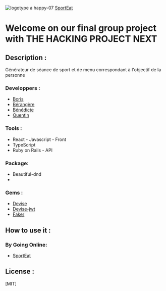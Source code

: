 ![logotype a happy-07](https://d29md5j3ph8xfz.cloudfront.net/100_percent/upload/Content/82047/THP_logoblock_grey.png)
[SportEat](https://thp-next-final-project.github.io/app-react/)

# Welcome on our final group project with THE HACKING PROJECT NEXT

## Description :

Générateur de séance de sport et de menu correspondant à l'objectif de la personne

### Developpers :

- [Boris](https://github.com/borisMD24)
- [Bérangère](https://github.com/Berangereh)
- [Bénédicte](https://github.com/benedictebcl)
- [Quentin](https://github.com/qdtrl)

### Tools :

* React - Javascript - Front
* TypeScript
* Ruby on Rails - API

### Package:

* Beautiful-dnd
* 

### Gems :

* [Devise](https://github.com/heartcombo/devise)
* [Devise-jwt]()
* [Faker]()


## How to use it :

### By Going Online:

 - [SportEat](https://thp-next-final-project.github.io/app-react/)


## License :

[MIT]


